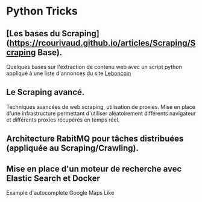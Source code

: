 # Python Tricks

## [Les bases du Scraping](https://rcourivaud.github.io/articles/Scraping/Scraping Base).

Quelques bases sur l'extraction de contenu web avec un script python appliqué à une liste d'annonces du site [Leboncoin](http://www.leboncoin.fr)

## Le Scraping avancé.

Techniques avancées de web scraping, utilisation de proxies.
Mise en place d'une infrastructure permettant d'utiliser aléatoirement différents navigateur et différents proxies récupérés en temps réel.

## Architecture RabitMQ pour tâches distribuées (appliquée au Scraping/Crawling).

## Mise en place d'un moteur de recherche avec Elastic Search et Docker

Example d'autocomplete Google Maps Like
